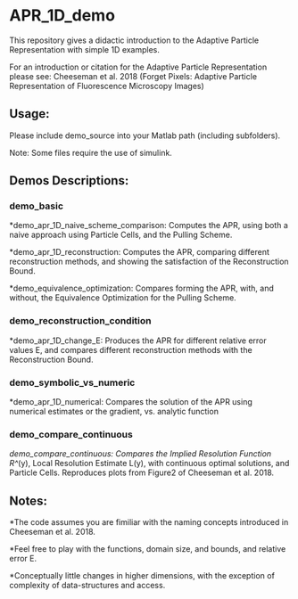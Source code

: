 # APR_1D_demo
This repository gives a didactic introduction to the Adaptive Particle Representation with simple 1D examples.

For an introduction or citation for the Adaptive Particle Representation please see: Cheeseman et al. 2018 (Forget Pixels: Adaptive Particle Representation of Fluorescence Microscopy Images)

## Usage:

Please include demo_source into your Matlab path (including subfolders).

Note: Some files require the use of simulink. 

## Demos Descriptions:

### demo_basic
*demo_apr_1D_naive_scheme_comparison: Computes the APR, using both a naive approach using Particle Cells, and the Pulling Scheme.

*demo_apr_1D_reconstruction: Computes the APR, comparing different reconstruction methods, and showing the satisfaction of the Reconstruction Bound.

*demo_equivalence_optimization: Compares forming the APR, with, and without, the Equivalence Optimization for the Pulling Scheme.

### demo_reconstruction_condition
*demo_apr_1D_change_E: Produces the APR for different relative error values E, and compares different reconstruction methods with the Reconstruction Bound.

### demo_symbolic_vs_numeric
*demo_apr_1D_numerical: Compares the solution of the APR using numerical estimates or the gradient, vs. analytic function

### demo_compare_continuous
*demo_compare_continuous: Compares the Implied Resolution Function R^*(y), Local Resolution Estimate L(y), with continuous optimal solutions, and Particle Cells. Reproduces plots from Figure2 of Cheeseman et al. 2018.

## Notes:

*The code assumes you are fimiliar with the naming concepts introduced in Cheeseman et al. 2018.

*Feel free to play with the functions, domain size, and bounds, and relative error E.

*Conceptually little changes in higher dimensions, with the exception of complexity of data-structures and access.






